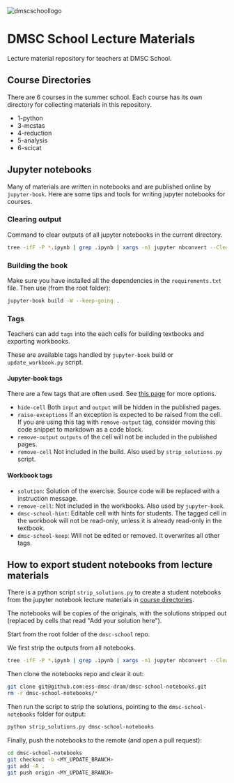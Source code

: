 ![dmscschoollogo](https://indico.ess.eu/event/3514/logo-1681316.png)

# DMSC School Lecture Materials
Lecture material repository for teachers at DMSC School.

## Course Directories
There are 6 courses in the summer school.
Each course has its own directory for collecting materials in this repository.

- 1-python
- 3-mcstas
- 4-reduction
- 5-analysis
- 6-scicat

## Jupyter notebooks
Many of materials are written in notebooks and are published online by `jupyter-book`.
Here are some tips and tools for writing jupyter notebooks for courses.

### Clearing output
Command to clear outputs of all jupyter notebooks in the current directory.
```bash
tree -ifF -P *.ipynb | grep .ipynb | xargs -n1 jupyter nbconvert --ClearOutputPreprocessor.enabled=True --inplace
```

### Building the book

Make sure you have installed all the dependencies in the `requirements.txt` file.
Then use (from the root folder):

```bash
jupyter-book build -W --keep-going .
```

### Tags
Teachers can add `tags` into the each cells for building textbooks and exporting workbooks.

These are available tags handled by `jupyter-book` build or `update_workbook.py` script.

#### Jupyter-book tags
There are a few tags that are often used. See [this page](https://jupyterbook.org/en/stable/interactive/hiding.html#hide-or-remove-content) for more options.

- `hide-cell`
    Both `input` and `output` will be hidden in the published pages.
- `raise-exceptions`
    If an exception is expected to be raised from the cell.
    If you are using this tag with `remove-output` tag, consider moving this code snippet to markdown as a code block.
- `remove-output`
    `outputs` of the cell will not be included in the published pages.
- `remove-cell`
    Not included in the build. Also used by `strip_solutions.py` script.

#### Workbook tags
- `solution`:
    Solution of the exercise. Source code will be replaced with a instruction message.
- `remove-cell`:
    Not included in the workbooks. Also used by `jupyter-book`.
- `dmsc-school-hint`:
    Editable cell with hints for students.
    The tagged cell in the workbook will not be read-only,
    unless it is already read-only in the textbook.
- `dmsc-school-keep`:
    Will not be edited or removed. It overwrites all other tags.

## How to export student notebooks from lecture materials

There is a python script `strip_solutions.py` to create a student notebooks
from the jupyter notebook lecture materials in [course directories](##Course-Directories).

The notebooks will be copies of the originals, with the solutions stripped out
(replaced by cells that read "Add your solution here").

Start from the root folder of the `dmsc-school` repo.

We first strip the outputs from all notebooks.
```bash
tree -ifF -P *.ipynb | grep .ipynb | xargs -n1 jupyter nbconvert --ClearOutputPreprocessor.enabled=True --inplace
```

Then clone the notebooks repo and clear it out:
```bash
git clone git@github.com:ess-dmsc-dram/dmsc-school-notebooks.git
rm -r dmsc-school-notebooks/*
```

Then run the script to strip the solutions, pointing to the `dmsc-school-notebooks` folder for output:
```bash
python strip_solutions.py dmsc-school-notebooks
```

Finally, push the notebooks to the remote (and open a pull request):
```bash
cd dmsc-school-notebooks
git checkout -b <MY_UPDATE_BRANCH>
git add -A .
git push origin <MY_UPDATE_BRANCH>
```
